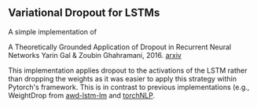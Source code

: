 Variational Dropout for LSTMs
-----------------------------

A simple implementation of

A Theoretically Grounded Application of Dropout in Recurrent Neural Networks
Yarin Gal & Zoubin Ghahramani, 2016. [arxiv](https://arxiv.org/abs/1512.05287)

This implementation applies dropout to the activations of the LSTM rather than
dropping the weights as it was easier to apply this strategy within Pytorch's
framework. This is in contrast to previous implementations (e.g., WeightDrop
from [awd-lstm-lm](https://github.com/salesforce/awd-lstm-lm) and
[torchNLP](https://pytorchnlp.readthedocs.io/en/latest/_modules/torchnlp/nn/weight_drop.html).

